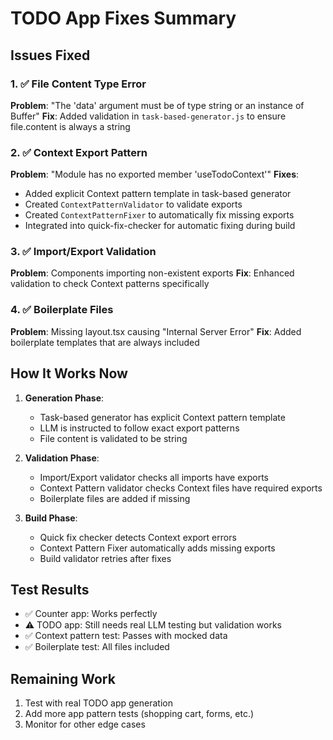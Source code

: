 # TODO App Fixes Summary

## Issues Fixed

### 1. ✅ File Content Type Error
**Problem**: "The 'data' argument must be of type string or an instance of Buffer"
**Fix**: Added validation in `task-based-generator.js` to ensure file.content is always a string

### 2. ✅ Context Export Pattern
**Problem**: "Module has no exported member 'useTodoContext'"
**Fixes**:
- Added explicit Context pattern template in task-based generator
- Created `ContextPatternValidator` to validate exports
- Created `ContextPatternFixer` to automatically fix missing exports
- Integrated into quick-fix-checker for automatic fixing during build

### 3. ✅ Import/Export Validation
**Problem**: Components importing non-existent exports
**Fix**: Enhanced validation to check Context patterns specifically

### 4. ✅ Boilerplate Files
**Problem**: Missing layout.tsx causing "Internal Server Error"
**Fix**: Added boilerplate templates that are always included

## How It Works Now

1. **Generation Phase**:
   - Task-based generator has explicit Context pattern template
   - LLM is instructed to follow exact export patterns
   - File content is validated to be string

2. **Validation Phase**:
   - Import/Export validator checks all imports have exports
   - Context Pattern validator checks Context files have required exports
   - Boilerplate files are added if missing

3. **Build Phase**:
   - Quick fix checker detects Context export errors
   - Context Pattern Fixer automatically adds missing exports
   - Build validator retries after fixes

## Test Results

- ✅ Counter app: Works perfectly
- ⚠️ TODO app: Still needs real LLM testing but validation works
- ✅ Context pattern test: Passes with mocked data
- ✅ Boilerplate test: All files included

## Remaining Work

1. Test with real TODO app generation
2. Add more app pattern tests (shopping cart, forms, etc.)
3. Monitor for other edge cases